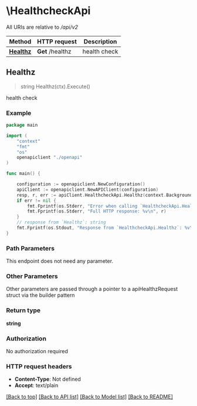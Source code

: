 # \HealthcheckApi

All URIs are relative to */api/v2*

Method | HTTP request | Description
------------- | ------------- | -------------
[**Healthz**](HealthcheckApi.md#Healthz) | **Get** /healthz | health check



## Healthz

> string Healthz(ctx).Execute()

health check



### Example

```go
package main

import (
    "context"
    "fmt"
    "os"
    openapiclient "./openapi"
)

func main() {

    configuration := openapiclient.NewConfiguration()
    apiClient := openapiclient.NewAPIClient(configuration)
    resp, r, err := apiClient.HealthcheckApi.Healthz(context.Background()).Execute()
    if err != nil {
        fmt.Fprintf(os.Stderr, "Error when calling `HealthcheckApi.Healthz``: %v\n", err)
        fmt.Fprintf(os.Stderr, "Full HTTP response: %v\n", r)
    }
    // response from `Healthz`: string
    fmt.Fprintf(os.Stdout, "Response from `HealthcheckApi.Healthz`: %v\n", resp)
}
```

### Path Parameters

This endpoint does not need any parameter.

### Other Parameters

Other parameters are passed through a pointer to a apiHealthzRequest struct via the builder pattern


### Return type

**string**

### Authorization

No authorization required

### HTTP request headers

- **Content-Type**: Not defined
- **Accept**: text/plain

[[Back to top]](#) [[Back to API list]](../README.md#documentation-for-api-endpoints)
[[Back to Model list]](../README.md#documentation-for-models)
[[Back to README]](../README.md)

